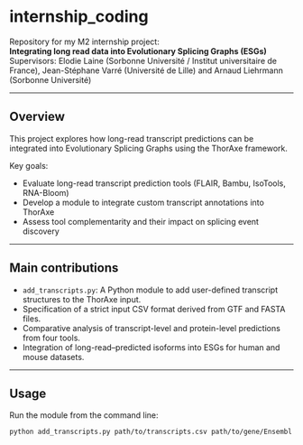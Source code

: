 # internship_coding

Repository for my M2 internship project:  
**Integrating long read data into Evolutionary Splicing Graphs (ESGs)**  
Supervisors: Elodie Laine (Sorbonne Université / Institut universitaire de France), Jean-Stéphane Varré (Université de Lille) and Arnaud Liehrmann (Sorbonne Université)

---

## Overview

This project explores how long-read transcript predictions can be integrated into Evolutionary Splicing Graphs using the ThorAxe framework.

Key goals:
- Evaluate long-read transcript prediction tools (FLAIR, Bambu, IsoTools, RNA-Bloom)
- Develop a module to integrate custom transcript annotations into ThorAxe
- Assess tool complementarity and their impact on splicing event discovery

---

## Main contributions

- `add_transcripts.py`: A Python module to add user-defined transcript structures to the ThorAxe input.
- Specification of a strict input CSV format derived from GTF and FASTA files.
- Comparative analysis of transcript-level and protein-level predictions from four tools.
- Integration of long-read–predicted isoforms into ESGs for human and mouse datasets.

---

## Usage

Run the module from the command line:

```bash
python add_transcripts.py path/to/transcripts.csv path/to/gene/Ensembl
